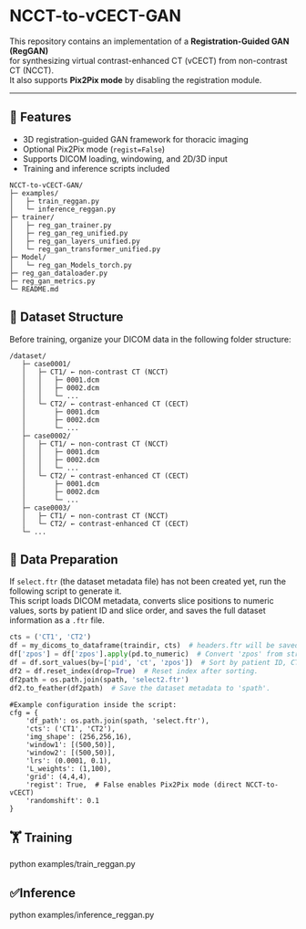 # NCCT-to-vCECT-GAN

This repository contains an implementation of a **Registration-Guided GAN (RegGAN)**  
for synthesizing virtual contrast-enhanced CT (vCECT) from non-contrast CT (NCCT).  
It also supports **Pix2Pix mode** by disabling the registration module.

---

## 🚀 Features
- 3D registration-guided GAN framework for thoracic imaging
- Optional Pix2Pix mode (`regist=False`)
- Supports DICOM loading, windowing, and 2D/3D input
- Training and inference scripts included

```text
NCCT-to-vCECT-GAN/
├─ examples/
│   ├─ train_reggan.py
│   └─ inference_reggan.py
├─ trainer/
│   ├─ reg_gan_trainer.py
│   ├─ reg_gan_reg_unified.py
│   ├─ reg_gan_layers_unified.py
│   └─ reg_gan_transformer_unified.py
├─ Model/
│   └─ reg_gan_Models_torch.py
├─ reg_gan_dataloader.py
├─ reg_gan_metrics.py
└─ README.md
```

## 📁 Dataset Structure

Before training, organize your DICOM data in the following folder structure:
```
/dataset/
   ├─ case0001/
   │   ├─ CT1/ ← non-contrast CT (NCCT)
   │   │   ├─ 0001.dcm
   │   │   ├─ 0002.dcm
   │   │   └─ ...
   │   └─ CT2/ ← contrast-enhanced CT (CECT)
   │       ├─ 0001.dcm
   │       ├─ 0002.dcm
   │       └─ ...
   ├─ case0002/
   │   ├─ CT1/ ← non-contrast CT (NCCT)
   │   │   ├─ 0001.dcm
   │   │   ├─ 0002.dcm
   │   │   └─ ...
   │   └─ CT2/ ← contrast-enhanced CT (CECT)
   │       ├─ 0001.dcm
   │       ├─ 0002.dcm
   │       └─ ...
   ├─ case0003/
   │   ├─ CT1/ ← non-contrast CT (NCCT)
   │   └─ CT2/ ← contrast-enhanced CT (CECT)
   └─ ...
```

## 🧾 Data Preparation

If `select.ftr` (the dataset metadata file) has not been created yet, run the following script to generate it.  
This script loads DICOM metadata, converts slice positions to numeric values, sorts by patient ID and slice order, and saves the full dataset information as a `.ftr` file.

```python
cts = ('CT1', 'CT2')
df = my_dicoms_to_dataframe(traindir, cts)  # headers.ftr will be saved in 'traindir'.
df['zpos'] = df['zpos'].apply(pd.to_numeric)  # Convert 'zpos' from string to numeric.
df = df.sort_values(by=['pid', 'ct', 'zpos'])  # Sort by patient ID, CT type, and z-position.
df2 = df.reset_index(drop=True)  # Reset index after sorting.
df2path = os.path.join(spath, 'select2.ftr')
df2.to_feather(df2path)  # Save the dataset metadata to 'spath'.
```

```
#Example configuration inside the script:
cfg = {
    'df_path': os.path.join(spath, 'select.ftr'),
    'cts': ('CT1', 'CT2'),
    'img_shape': (256,256,16),
    'window1': [(500,50)],
    'window2': [(500,50)],
    'lrs': (0.0001, 0.1),
    'L_weights': (1,100),
    'grid': (4,4,4),
    'regist': True,  # False enables Pix2Pix mode (direct NCCT-to-vCECT)
    'randomshift': 0.1
}
```


## 🏋️ Training
python examples/train_reggan.py

## ✅Inference
python examples/inference_reggan.py




